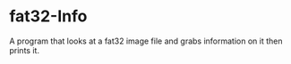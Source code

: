 # fat32-Info
A program that looks at a fat32 image file and grabs information on it then prints it.
